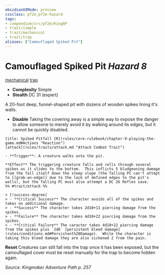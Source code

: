 ```yaml
---
obsidianUIMode: preview
cssclass: pf2e,pf2e-hazard
tags:
- compendium/src/pf2e/KingAP
- trait/simple
- trait/mechanical
- trait/trap
aliases: ["Camouflaged Spiked Pit"]
---
```

# Camouflaged Spiked Pit *Hazard 8*  
[mechanical](rules/traits/mechanical.md "Mechanical Hazard Trait")  [trap](rules/traits/trap.md "Trap Hazard Trait")  

- **Complexity** Simple
- **Stealth** DC 31 (expert)   

A 20-foot deep, funnel-shaped pit with dozens of wooden spikes lining it's walls.

- **Disable** Taking the covering away is a simple way to expose the danger to allow someone to merely avoid it by walking around its edges, but it cannot be quickly disabled.

```ad-embed-ability
title: Spiked Pitfall [R](rules/core-rulebook/chapter-9-playing-the-game.md#Actions "Reaction")
[attack](rules/traits/attack.md "Attack Combat Trait")  

- **Trigger**: A creature walks onto the pit.

**Effect** The triggering creature falls and rolls through several spikes as it slides to the bottom.  This inflicts 5 bludgeoning damage from the fall itself down the steep slope (the falling PC can't attept to [[grab-an-edge]] due to the lack of defined edges to the pit's walls), but the falling PC must also attempt a DC 26 Reflex save.  
%% #trait/attack %%

> [!success-degree] 
> - **Critical Success** The character avoids all of the spikes and takes no additional damage.
> - **Success** The character takes 2d10+11 piercing damage from the spikes.
> - **Failure** The character takes 4d10+22 piercing damage from the spikes.
> - **Critical Failure** The caracter takes 4d10+22 piercing damage from the spikes plus `2d6` [persistent bleed damage](rules/conditions.md#Persistent%20Damage).  While the character is taking this bleed damage they are also sickened 2 from the pain.
```

**Reset** Creatures can still fall into the trap once it has been exposed, but the camouflaged cover must be reset manually for the trap to become hidden again.

*Source: Kingmaker Adventure Path p. 257*